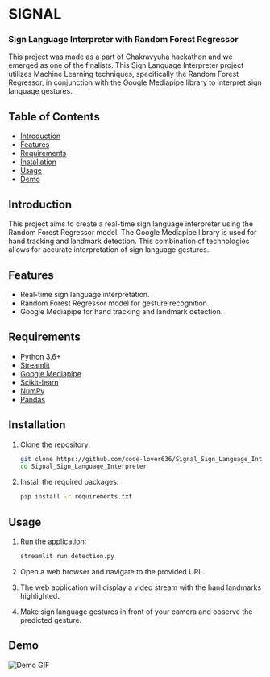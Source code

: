 # SIGNAL
### Sign Language Interpreter with Random Forest Regressor
This project was made as a part of Chakravyuha hackathon and we emerged as one of the finalists. <be>
This Sign Language Interpreter project utilizes Machine Learning techniques, specifically the Random Forest Regressor, in conjunction with the Google Mediapipe library to interpret sign language gestures. 

## Table of Contents

- [Introduction](#introduction)
- [Features](#features)
- [Requirements](#requirements)
- [Installation](#installation)
- [Usage](#usage)
- [Demo](#demo)

## Introduction

This project aims to create a real-time sign language interpreter using the Random Forest Regressor model. The Google Mediapipe library is used for hand tracking and landmark detection. This combination of technologies allows for accurate interpretation of sign language gestures.

## Features

- Real-time sign language interpretation.
- Random Forest Regressor model for gesture recognition.
- Google Mediapipe for hand tracking and landmark detection.

## Requirements

- Python 3.6+
- [Streamlit](https://streamlit.io/)
- [Google Mediapipe](https://mediapipe.dev/)
- [Scikit-learn](https://scikit-learn.org/stable/)
- [NumPy](https://numpy.org/)
- [Pandas](https://pandas.pydata.org/)

## Installation

1. Clone the repository:
   ```bash
   git clone https://github.com/code-lover636/Signal_Sign_Language_Interpreter.git
   cd Signal_Sign_Language_Interpreter
   ```

2. Install the required packages:
   ```bash
   pip install -r requirements.txt
   ```

## Usage

1. Run the application:
   ```bash
   streamlit run detection.py
   ```

2. Open a web browser and navigate to the provided URL.

3. The web application will display a video stream with the hand landmarks highlighted.

4. Make sign language gestures in front of your camera and observe the predicted gesture.

## Demo

![Demo GIF](https://github.com/code-lover636/Chakravyuh_Hackathon/assets/77882744/d98f004c-30c3-4e96-8100-425b5b310dac)

